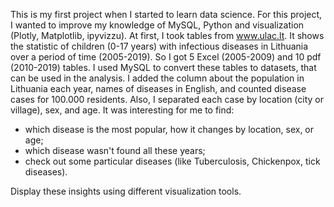This is my first project when I started to learn data science. For this project, I wanted to improve my knowledge of MySQL, Python and 
visualization (Plotly, Matplotlib, ipyvizzu). 
At first, I took tables from www.ulac.lt. It shows the statistic of children (0-17 years) with infectious diseases in Lithuania over a period 
of time (2005-2019). So I got 5 Excel (2005-2009) and 10 pdf (2010-2019) tables. I used MySQL to convert these tables to datasets, that can be used in 
the analysis. I added the column about the population in Lithuania each year, names of diseases in English, and counted disease cases for 100.000 residents. 
Also, I separated each case by location (city or village), sex, and age.
It was interesting for me to find:
- which disease is the most popular, how it changes by location, sex, or age;
- which disease wasn't found all these years;
- check out some particular diseases (like Tuberculosis, Chickenpox, tick diseases).

Display these insights using different visualization tools. 
